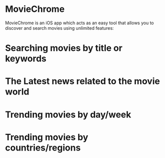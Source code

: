# MovieChrome

MovieChrome is an iOS app which acts as an easy tool that allows you to discover and search movies using unlimited features:

# Searching movies by title or keywords 
# The Latest news related to the movie world 
# Trending movies by day/week 
# Trending movies by countries/regions 

